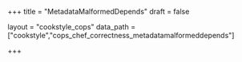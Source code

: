 +++
title = "MetadataMalformedDepends"
draft = false

layout = "cookstyle_cops"
data_path = ["cookstyle","cops_chef_correctness_metadatamalformeddepends"]

+++

<!-- The content of this page is automatically generated from the
cops_chef_correctness_metadatamalformeddepends.yml file in github.com/chef/cookstyle/blob/master/docs-chef-io/data/cookstyle/. -->
